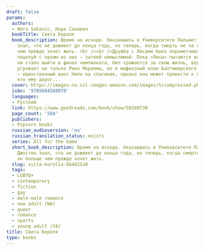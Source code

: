 ```yaml
---
draft: false
params:
  authors:
  - Nora Sakavic, Нора Сакавич
  bookTitle: Свита Короля
  book_description: Время на исходе. Оказавшись в Университете Пальметто, Нил Джостен
    знал, что не доживет до конца года, но теперь, когда смерть не за горами, он больше
    чем прежде хочет жить. <br /><br />Дружба с Лисами была опрометчивой затеей, а
    поцелуй с одним из них — затеей немыслимой. Пока «Лисы» пытаются во что бы то
    ни стало выйти в финал чемпионата, Нил сражается за свою жизнь, ведь теперь ей
    угрожает не только Рико Морияма, но и мафиозный клан Балтиморского Мясника. Правда
    — единственный шанс Нила на спасение, однако она может привести к гибели всех,
    кто ему дорог...
  cover: https://images-na.ssl-images-amazon.com/images/S/compressed.photo.goodreads.com/books/1622834527i/58260738.jpg
  isbn: '9785604588970'
  languages:
  - Русский
  link: https://www.goodreads.com/book/show/58260738
  page_count: '560'
  publishers:
  - Popcorn books
  russian_audioversion: 'no'
  russian_translation_status: exists
  series: All for the Game
  short_book_description: Время на исходе. Оказавшись в Университете Пальметто, Нил
    Джостен знал, что не доживет до конца года, но теперь, когда смерть не за горами,
    он больше чем прежде хочет жить.
  slug: svita-korolia-8b4625a0
  tags:
  - LGBTQ+
  - contemporary
  - fiction
  - gay
  - male-male romance
  - new adult (NA)
  - queer
  - romance
  - sports
  - young adult (YA)
title: Свита Короля
type: books
---
```

